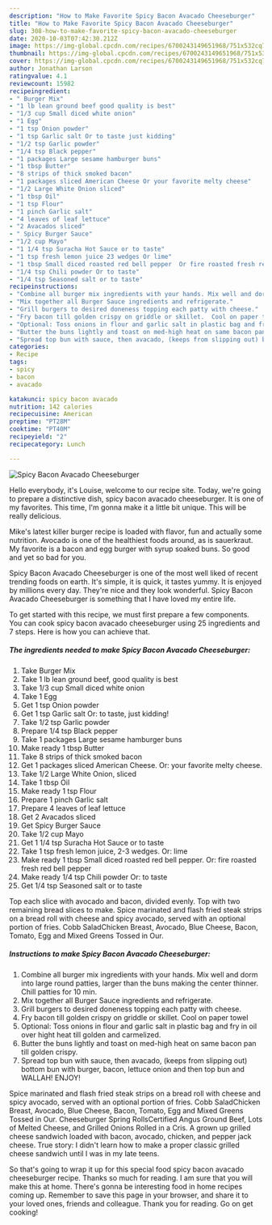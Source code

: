 ```yaml
---
description: "How to Make Favorite Spicy Bacon Avacado Cheeseburger"
title: "How to Make Favorite Spicy Bacon Avacado Cheeseburger"
slug: 308-how-to-make-favorite-spicy-bacon-avacado-cheeseburger
date: 2020-10-03T07:42:30.212Z
image: https://img-global.cpcdn.com/recipes/6700243149651968/751x532cq70/spicy-bacon-avacado-cheeseburger-recipe-main-photo.jpg
thumbnail: https://img-global.cpcdn.com/recipes/6700243149651968/751x532cq70/spicy-bacon-avacado-cheeseburger-recipe-main-photo.jpg
cover: https://img-global.cpcdn.com/recipes/6700243149651968/751x532cq70/spicy-bacon-avacado-cheeseburger-recipe-main-photo.jpg
author: Jonathan Larson
ratingvalue: 4.1
reviewcount: 15982
recipeingredient:
- " Burger Mix"
- "1 lb lean ground beef good quality is best"
- "1/3 cup Small diced white onion"
- "1 Egg"
- "1 tsp Onion powder"
- "1 tsp Garlic salt Or to taste just kidding"
- "1/2 tsp Garlic powder"
- "1/4 tsp Black pepper"
- "1 packages Large sesame hamburger buns"
- "1 tbsp Butter"
- "8 strips of thick smoked bacon"
- "1 packages sliced American Cheese Or your favorite melty cheese"
- "1/2 Large White Onion sliced"
- "1 tbsp Oil"
- "1 tsp Flour"
- "1 pinch Garlic salt"
- "4 leaves of leaf lettuce"
- "2 Avacados sliced"
- " Spicy Burger Sauce"
- "1/2 cup Mayo"
- "1 1/4 tsp Suracha Hot Sauce or to taste"
- "1 tsp fresh lemon juice 23 wedges Or lime"
- "1 tbsp Small diced roasted red bell pepper  Or fire roasted fresh red bell pepper"
- "1/4 tsp Chili powder Or to taste"
- "1/4 tsp Seasoned salt or to taste"
recipeinstructions:
- "Combine all burger mix ingredients with your hands. Mix well and dorm into large round patties, larger than the buns making the center thinner. Chill patties for 10 min."
- "Mix together all Burger Sauce ingredients and refrigerate."
- "Grill burgers to desired doneness topping each patty with cheese."
- "Fry bacon till golden crispy on griddle or skillet.  Cool on paper towel"
- "Optional: Toss onions in flour and garlic salt in plastic bag and fry in oil over hight heat till golden and carmelized."
- "Butter the buns lightly and toast on med-high heat on same bacon pan till golden crispy."
- "Spread top bun with sauce, then avacado, (keeps from slipping out) bottom bun with burger, bacon, lettuce onion and then top bun and WALLAH! ENJOY!"
categories:
- Recipe
tags:
- spicy
- bacon
- avacado

katakunci: spicy bacon avacado 
nutrition: 142 calories
recipecuisine: American
preptime: "PT28M"
cooktime: "PT40M"
recipeyield: "2"
recipecategory: Lunch

---
```



![Spicy Bacon Avacado Cheeseburger](https://img-global.cpcdn.com/recipes/6700243149651968/751x532cq70/spicy-bacon-avacado-cheeseburger-recipe-main-photo.jpg)

Hello everybody, it's Louise, welcome to our recipe site. Today, we're going to prepare a distinctive dish, spicy bacon avacado cheeseburger. It is one of my favorites. This time, I'm gonna make it a little bit unique. This will be really delicious.

Mike&#39;s latest killer burger recipe is loaded with flavor, fun and actually some nutrition. Avocado is one of the healthiest foods around, as is sauerkraut. My favorite is a bacon and egg burger with syrup soaked buns. So good and yet so bad for you.

Spicy Bacon Avacado Cheeseburger is one of the most well liked of recent trending foods on earth. It's simple, it is quick, it tastes yummy. It is enjoyed by millions every day. They're nice and they look wonderful. Spicy Bacon Avacado Cheeseburger is something that I have loved my entire life.


To get started with this recipe, we must first prepare a few components. You can cook spicy bacon avacado cheeseburger using 25 ingredients and 7 steps. Here is how you can achieve that.

<!--inarticleads1-->

##### The ingredients needed to make Spicy Bacon Avacado Cheeseburger:

1. Take  Burger Mix
1. Take 1 lb lean ground beef, good quality is best
1. Take 1/3 cup Small diced white onion
1. Take 1 Egg
1. Get 1 tsp Onion powder
1. Get 1 tsp Garlic salt Or: to taste, just kidding!
1. Take 1/2 tsp Garlic powder
1. Prepare 1/4 tsp Black pepper
1. Take 1 packages Large sesame hamburger buns
1. Make ready 1 tbsp Butter
1. Take 8 strips of thick smoked bacon
1. Get 1 packages sliced American Cheese. Or: your favorite melty cheese.
1. Take 1/2 Large White Onion, sliced
1. Take 1 tbsp Oil
1. Make ready 1 tsp Flour
1. Prepare 1 pinch Garlic salt
1. Prepare 4 leaves of leaf lettuce
1. Get 2 Avacados sliced
1. Get  Spicy Burger Sauce
1. Take 1/2 cup Mayo
1. Get 1 1/4 tsp Suracha Hot Sauce or to taste
1. Take 1 tsp fresh lemon juice, 2-3 wedges. Or: lime
1. Make ready 1 tbsp Small diced roasted red bell pepper.  Or: fire roasted fresh red bell pepper
1. Make ready 1/4 tsp Chili powder Or: to taste
1. Get 1/4 tsp Seasoned salt or to taste


Top each slice with avocado and bacon, divided evenly. Top with two remaining bread slices to make. Spice marinated and flash fried steak strips on a bread roll with cheese and spicy avocado, served with an optional portion of fries. Cobb SaladChicken Breast, Avocado, Blue Cheese, Bacon, Tomato, Egg and Mixed Greens Tossed in Our. 

<!--inarticleads2-->

##### Instructions to make Spicy Bacon Avacado Cheeseburger:

1. Combine all burger mix ingredients with your hands. Mix well and dorm into large round patties, larger than the buns making the center thinner. Chill patties for 10 min.
1. Mix together all Burger Sauce ingredients and refrigerate.
1. Grill burgers to desired doneness topping each patty with cheese.
1. Fry bacon till golden crispy on griddle or skillet.  Cool on paper towel
1. Optional: Toss onions in flour and garlic salt in plastic bag and fry in oil over hight heat till golden and carmelized.
1. Butter the buns lightly and toast on med-high heat on same bacon pan till golden crispy.
1. Spread top bun with sauce, then avacado, (keeps from slipping out) bottom bun with burger, bacon, lettuce onion and then top bun and WALLAH! ENJOY!


Spice marinated and flash fried steak strips on a bread roll with cheese and spicy avocado, served with an optional portion of fries. Cobb SaladChicken Breast, Avocado, Blue Cheese, Bacon, Tomato, Egg and Mixed Greens Tossed in Our. Cheeseburger Spring RollsCertified Angus Ground Beef, Lots of Melted Cheese, and Grilled Onions Rolled in a Cris. A grown up grilled cheese sandwich loaded with bacon, avocado, chicken, and pepper jack cheese. True story: I didn&#39;t learn how to make a proper classic grilled cheese sandwich until I was in my late teens. 

So that's going to wrap it up for this special food spicy bacon avacado cheeseburger recipe. Thanks so much for reading. I am sure that you will make this at home. There's gonna be interesting food in home recipes coming up. Remember to save this page in your browser, and share it to your loved ones, friends and colleague. Thank you for reading. Go on get cooking!
